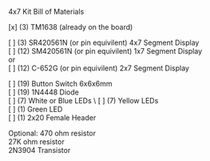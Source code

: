 4x7 Kit Bill of Materials

[x] (3) TM1638 (already on the board)

[ ] (3) SR420561N (or pin equivilent) 4x7 Segment Display \
[ ] (12) SM420561N (or pin equivilent) 1x7 Segment Display \
or \
[ ] (12) C-652G (or pin equivilent) 2x7 Segment Display 

[ ] (19) Button Switch 6x6x6mm \
[ ] (19) 1N4448 Diode \
[ ] (7) White or Blue LEDs \ 
[ ] (7) Yellow LEDs \
[ ] (1) Green LED \
[ ] (1) 2x20 Female Header 

Optional:
470 ohm resistor \
27K ohm resistor \
2N3904 Transistor 
